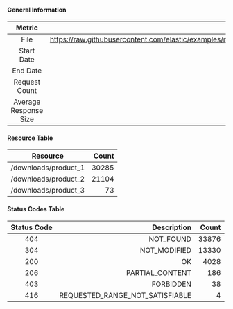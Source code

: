 #### General Information

| Metric                | Value        |
|:---------------------:|-------------:|
| File                  | https://raw.githubusercontent.com/elastic/examples/master/Common%20Data%20Formats/nginx_logs/nginx_logs|
| Start Date            | null|
| End Date              | null|
| Request Count         | 51462|
| Average Response Size | 659509 b|

#### Resource Table

| Resource              | Count        |
|:---------------------:|-------------:|
|/downloads/product_1|30285|
|/downloads/product_2|21104|
|/downloads/product_3|73|

#### Status Codes Table

| Status Code           | Description | Count       |
|:---------------------:|------------:|-----------:|
|404|NOT_FOUND|33876|
|304|NOT_MODIFIED|13330|
|200|OK|4028|
|206|PARTIAL_CONTENT|186|
|403|FORBIDDEN|38|
|416|REQUESTED_RANGE_NOT_SATISFIABLE|4|